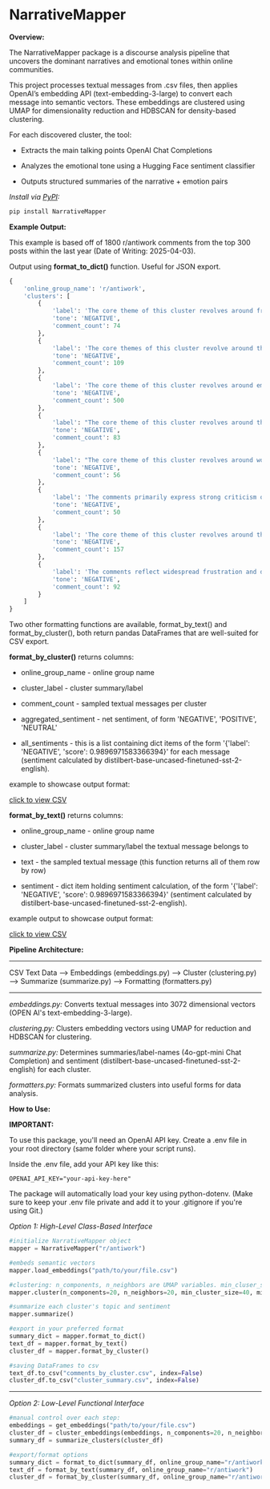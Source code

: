 # NarrativeMapper

**Overview:**

The NarrativeMapper package is a discourse analysis pipeline that uncovers the dominant narratives and emotional tones within online communities.

This project processes textual messages from .csv files, then applies OpenAI’s embedding API (text-embedding-3-large) to convert each message into semantic vectors. These embeddings are clustered using UMAP for dimensionality reduction and HDBSCAN for density-based clustering.

For each discovered cluster, the tool:

- Extracts the main talking points OpenAI Chat Completions

- Analyzes the emotional tone using a Hugging Face sentiment classifier

- Outputs structured summaries of the narrative + emotion pairs

*Install via [PyPI](https://pypi.org/project/NarrativeMapper/):* 

```bash
pip install NarrativeMapper
```


**Example Output:**

This example is based off of 1800 r/antiwork comments from the top 300 posts within the last year (Date of Writing: 2025-04-03). 

Output using **format_to_dict()** function. Useful for JSON export.

```python
{
    'online_group_name': 'r/antiwork',
    'clusters': [
        {
            'label': 'The core theme of this cluster revolves around frustrations and criticisms of modern job application processes, including exploitative practices, ineffective interviews, and the use of AI and personality tests that often discriminate against neurodiverse individuals.',
            'tone': 'NEGATIVE',
            'comment_count': 74
        },
        {
            'label': 'The core themes of this cluster revolve around the challenges of low wages in the fast food and service industries, the rising cost of living, and the perceived disconnect between corporate profits and employee compensation.',
            'tone': 'NEGATIVE',
            'comment_count': 109
        },
        {
            'label': 'The core theme of this cluster revolves around employee dissatisfaction with workplace policies, management practices, and the struggle for work-life balance, often highlighting issues of wage theft, lack of respect for personal time, and the negative impact of corporate culture on mental health.',
            'tone': 'NEGATIVE',
            'comment_count': 500
        },
        {
            'label': "The core theme of this cluster revolves around the dissatisfaction with traditional work schedules, advocating for shorter workweeks and better work-life balance, while highlighting the negative impact of long hours and inadequate parental leave on individuals' well-being.",
            'tone': 'NEGATIVE',
            'comment_count': 83
        },
        {
            'label': "The core theme of this cluster revolves around workers' struggles for fair wages, unionization, and collective action against corporate exploitation, particularly in the context of Boeing.",
            'tone': 'NEGATIVE',
            'comment_count': 56
        },
        {
            'label': 'The comments primarily express strong criticism of Elon Musk and the corporate culture surrounding wealth accumulation, highlighting issues of exploitation, inequality, and the disconnect between CEOs and their employees.',
            'tone': 'NEGATIVE',
            'comment_count': 50
        },
        {
            'label': 'The core theme of this cluster revolves around the critique of wealth inequality and capitalism, highlighting the exploitation of workers, the concentration of wealth among the elite, and the systemic issues that perpetuate economic disparity and social injustice.',
            'tone': 'NEGATIVE',
            'comment_count': 157
        },
        {
            'label': 'The comments reflect widespread frustration and despair among younger generations regarding financial instability, lack of affordable housing, inadequate retirement planning, and the perception of being exploited in the workforce, often contrasting their struggles with the experiences of older generations.',
            'tone': 'NEGATIVE',
            'comment_count': 92
        }
    ]
}

```

Two other formatting functions are available, format_by_text() and format_by_cluster(), both return pandas DataFrames that are well-suited for CSV export.

**format_by_cluster()** returns columns:

- online_group_name - online group name

- cluster_label - cluster summary/label

- comment_count - sampled textual messages per cluster

- aggregated_sentiment - net sentiment, of form 'NEGATIVE', 'POSITIVE', 'NEUTRAL'

- all_sentiments - this is a list containing dict items of the form '{'label': 'NEGATIVE', 'score': 0.9896971583366394}' for each message (sentiment calculated by distilbert-base-uncased-finetuned-sst-2-english).

example to showcase output format:

[click to view CSV](unrelated_to_package/example_outputs/test_2.csv)

**format_by_text()** returns columns:

- online_group_name - online group name

- cluster_label - cluster summary/label the textual message belongs to

- text - the sampled textual message (this function returns all of them row by row)

- sentiment - dict item holding sentiment calculation, of the form '{'label': 'NEGATIVE', 'score': 0.9896971583366394}' (sentiment calculated by distilbert-base-uncased-finetuned-sst-2-english).

example output to showcase output format:

[click to view CSV](unrelated_to_package/example_outputs/test_1.csv)


**Pipeline Architecture:**

----------------------------------------------------------------------------------------------------------------------------

CSV Text Data --> Embeddings (embeddings.py) --> Cluster (clustering.py) --> Summarize (summarize.py)  --> Formatting (formatters.py)

----------------------------------------------------------------------------------------------------------------------------

*embeddings.py:*
Converts textual messages into 3072 dimensional vectors (OPEN AI's text-embedding-3-large).

*clustering.py:*
Clusters embedding vectors using UMAP for reduction and HDBSCAN for clustering.

*summarize.py:*
Determines summaries/label-names (4o-gpt-mini Chat Completion) and sentiment (distilbert-base-uncased-finetuned-sst-2-english) for each cluster. 

*formatters.py:*
Formats summarized clusters into useful forms for data analysis.


**How to Use:**

**IMPORTANT:**

To use this package, you'll need an OpenAI API key. Create a .env file in your root directory (same folder where your script runs).

Inside the .env file, add your API key like this:

```dotenv
OPENAI_API_KEY="your-api-key-here"
```

The package will automatically load your key using python-dotenv. (Make sure to keep your .env file private and add it to your .gitignore if you're using Git.)


*Option 1: High-Level Class-Based Interface*

```python
#initialize NarrativeMapper object
mapper = NarrativeMapper("r/antiwork")

#embeds semantic vectors
mapper.load_embeddings("path/to/your/file.csv")

#clustering: n_components, n_neighbors are UMAP variables. min_cluser_size, min_samples are HDBSCAN variables.
mapper.cluster(n_components=20, n_neighbors=20, min_cluster_size=40, min_samples=15)

#summarize each cluster's topic and sentiment
mapper.summarize()

#export in your preferred format
summary_dict = mapper.format_to_dict()
text_df = mapper.format_by_text()
cluster_df = mapper.format_by_cluster()

#saving DataFrames to csv
text_df.to_csv("comments_by_cluster.csv", index=False)
cluster_df.to_csv("cluster_summary.csv", index=False)
```

---

*Option 2: Low-Level Functional Interface*


```python
#manual control over each step:
embeddings = get_embeddings("path/to/your/file.csv")
cluster_df = cluster_embeddings(embeddings, n_components=20, n_neighbors=20, min_cluster_size=40, min_samples=15)
summary_df = summarize_clusters(cluster_df)

#export/format options
summary_dict = format_to_dict(summary_df, online_group_name="r/antiwork")
text_df = format_by_text(summary_df, online_group_name="r/antiwork")
cluster_df = format_by_cluster(summary_df, online_group_name="r/antiwork")
```